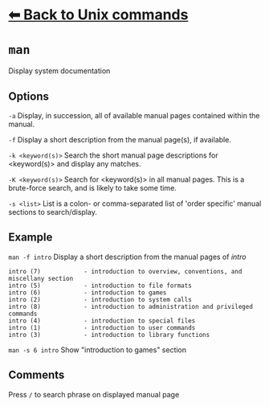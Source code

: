 # [⬅ Back	to Unix commands](unix.md)
# `man`
Display system documentation

## Options
`-a` Display, in succession, all of available manual pages contained within the manual.

`-f` Display a short description from the manual  page(s), if available.

`-k <keyword(s)>` Search the short manual page descriptions for &lt;keyword(s)&gt; and display any matches.

`-K <keyword(s)>` Search for &lt;keyword(s)&gt; in all manual pages. This is a brute-force search, and is likely to take some  time.

`-s <list>` List is a colon- or comma-separated list of 'order specific' manual sections to search/display.

## Example
`man -f intro` Display a short description from the manual  pages of *intro*
```
intro (7)            - introduction to overview, conventions, and miscellany section
intro (5)            - introduction to file formats
intro (6)            - introduction to games
intro (2)            - introduction to system calls
intro (8)            - introduction to administration and privileged commands
intro (4)            - introduction to special files
intro (1)            - introduction to user commands
intro (3)            - introduction to library functions
```

`man -s 6 intro` Show "introduction to games" section

## Comments
Press `/` to search phrase on displayed manual page
